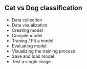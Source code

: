 ## Cat vs Dog classification
  * Data collection
  * Data visualization
  * Creating model
  * Compile model
  * Traning / Fit a model
  * Evaluating model
  * Visualizing the training process
  * Save and load model
  * Test a single image
